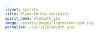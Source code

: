```yaml
---
layout: spirits
title: Plymouth Gin Cocktails
spirit_name: plymouth_gin
image: /assets/images/ingredient-gin.svg
permalink: /spirit/plymouth_gin/
---
```

